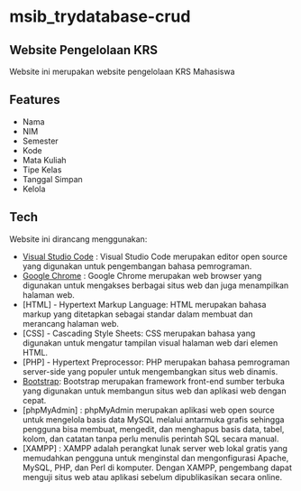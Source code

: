 # msib_trydatabase-crud
## Website Pengelolaan KRS
Website ini merupakan website pengelolaan KRS Mahasiswa

## Features
- Nama
- NIM
- Semester
- Kode
- Mata Kuliah
- Tipe Kelas
- Tanggal Simpan
- Kelola

## Tech
Website ini dirancang menggunakan:
- [Visual Studio Code](https://code.visualstudio.com/docs/editor/vscode-web) : Visual Studio Code merupakan editor open source yang digunakan untuk pengembangan bahasa pemrograman.
- [Google Chrome](https://www.google.com/intl/id_id/chrome/) : Google Chrome merupakan web browser yang digunakan untuk mengakses berbagai situs web dan juga menampilkan halaman web.
- [HTML] - Hypertext Markup Language: HTML merupakan bahasa markup yang ditetapkan sebagai standar dalam membuat dan merancang halaman web.
- [CSS] - Cascading Style Sheets: CSS merupakan bahasa yang digunakan untuk mengatur tampilan visual halaman web dari elemen HTML.
- [PHP] - Hypertext Preprocessor: PHP merupakan bahasa pemrograman server-side yang populer untuk mengembangkan situs web dinamis.
- [Bootstrap](https://getbootstrap.com/): Bootstrap merupakan framework front-end sumber terbuka yang digunakan untuk membangun situs web dan aplikasi web dengan cepat.
- [phpMyAdmin] : phpMyAdmin merupakan aplikasi web open source untuk mengelola basis data MySQL melalui antarmuka grafis sehingga pengguna bisa membuat, mengedit, dan menghapus basis data, tabel, kolom, dan catatan tanpa perlu menulis perintah SQL secara manual.
- [XAMPP] : XAMPP adalah perangkat lunak server web lokal gratis yang memudahkan pengguna untuk menginstal dan mengonfigurasi Apache, MySQL, PHP, dan Perl di komputer. Dengan XAMPP, pengembang dapat menguji situs web atau aplikasi sebelum dipublikasikan secara online.
